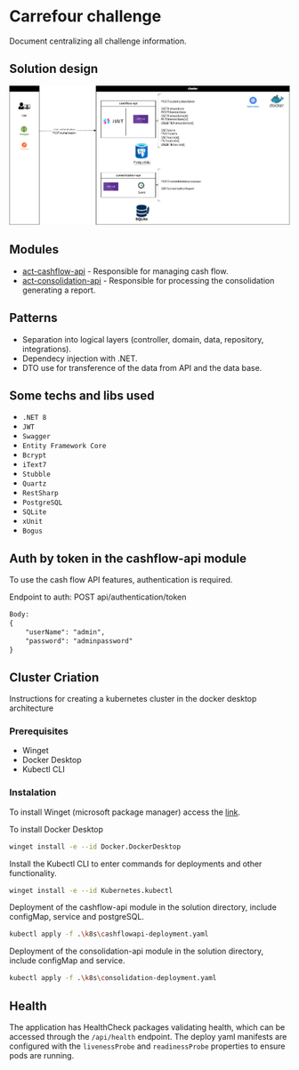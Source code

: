 # Carrefour challenge

Document centralizing all challenge information.

## Solution design
![design-drwaio](https://raw.githubusercontent.com/netogan/mttechne/e2f1143e9857cb361ef65579eda1dbc4403e20c7/resources/fluxo-de-caixa.png)

## Modules
- [act-cashflow-api](https://github.com/netogan/cash-flow-api) - Responsible for managing cash flow.
- [act-consolidation-api](https://github.com/netogan/consolidation-api) - Responsible for processing the consolidation generating a report.

## Patterns 
- Separation into logical layers (controller, domain, data, repository, integrations).
- Dependecy injection with .NET.
- DTO use for transference of the data from API and the data base.

## Some techs and libs used
- ``.NET 8``
- ``JWT``
- ``Swagger``
- ``Entity Framework Core``
- ``Bcrypt``
- ``iText7``
- ``Stubble``
- ``Quartz``
- ``RestSharp``
- ``PostgreSQL``
- ``SQLite``
- ``xUnit``
- ``Bogus``

## Auth by token in the cashflow-api module
To use the cash flow API features, authentication is required.

Endpoint to auth:
POST api/authentication/token
```
Body:
{
    "userName": "admin",
    "password": "adminpassword"
}
```

## Cluster Criation
Instructions for creating a kubernetes cluster in the docker desktop architecture

### Prerequisites
- Winget
- Docker Desktop
- Kubectl CLI

### Instalation

To install Winget (microsoft package manager) access the [link](https://learn.microsoft.com/pt-br/windows/package-manager/winget/#install-winget).

To install Docker Desktop 
```sh
winget install -e --id Docker.DockerDesktop
```

Install the Kubectl CLI to enter commands for deployments and other functionality.

```sh
winget install -e --id Kubernetes.kubectl
```

Deployment of the cashflow-api module in the solution directory, include configMap, service and postgreSQL.
```sh
kubectl apply -f .\k8s\cashflowapi-deployment.yaml
```

Deployment of the consolidation-api module in the solution directory, include configMap and service.
```sh
kubectl apply -f .\k8s\consolidation-deployment.yaml
```

## Health
The application has HealthCheck packages validating health, which can be accessed through the ```/api/health``` endpoint.
The deploy yaml manifests are configured with the ```livenessProbe``` and ```readinessProbe``` properties to ensure pods are running.
